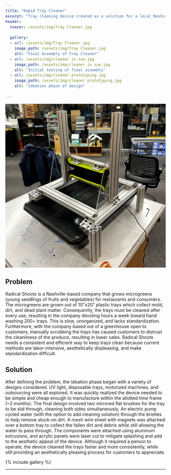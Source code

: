 ```yaml
---
title: "Rapid Tray Cleaner"
excerpt: "Tray cleaning device created as a solution for a local Nashville company"
header:
  teaser: /assets/img/Tray Cleaner.jpg

  gallery:
  - url: /assets/img/Tray Cleaner.jpg
    image_path: /assets/img/Tray Cleaner.jpg
    alt: "Final Assembly of Tray Cleaner"
  - url: /assets/img/cleaner in sue.jpg
    image_path: /assets/img/cleaner in sue.jpg
    alt: "Initial testing of final assembly"
  - url: /assets/img/cleaner prototyping.jpg
    image_path: /assets/img/cleaner prototyping.jpg
    alt: "Ideation phase of design"
  
---
```



<img src="/assets/img/Tray Cleaner.jpg" alt="Philip Butcher" style="width:900px;"/>

## Problem

Radical Shoots is a Nashville-based company that grows microgreens (young seedlings of fruits and vegetables) for restaurants and consumers. The microgreens are grown out of 10”x20” plastic trays which collect mold, dirt, and dead plant matter. Consequently, the trays must be cleaned after every use, resulting in the company devoting hours a week toward hand washing 200+ trays. This is slow, unorganized, and lacks standardization. Furthermore, with the company based out of a greenhouse open to customers, manually scrubbing the trays has caused customers to distrust the cleanliness of the produce, resulting in lower sales. Radical Shoots needs a consistent and efficient way to keep trays clean because current methods are labor-intensive, aesthetically displeasing, and make standardization difficult.


## Solution

After defining the problem, the ideation phase began with a variety of designs considered. UV light, disposable trays, motorized machines, and outsourcing were all explored. It was quickly realized the device needed to be simple and cheap enough to manufacture within the allotted time frame (~2 months). The final design involved two mirrored flat brushes for the tray to be slid through, cleaning both sides simultaneously. An electric pump cycled water (with the option to add cleaning solution) through the bristles to help remove stuck-on dirt. A mesh wire sheet with magnets was attached over a bottom tray to collect the fallen dirt and debris while still allowing the water to pass through. The components were attached using aluminum extrusions, and acrylic panels were laser cut to mitigate splashing and add to the aesthetic appeal of the device. Although it required a person to operate, the device cleaned the trays faster and more consistently, while still providing an aesthetically pleasing process for customers to appreciate.


{% include gallery %}

---

